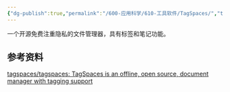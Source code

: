 ```yaml
---
{"dg-publish":true,"permalink":"/600-应用科学/610-工具软件/TagSpaces/","tags":["Windows/文件管理"],"noteIcon":""}
---
```



一个开源免费注重隐私的文件管理器，具有标签和笔记功能。

## 参考资料
[tagspaces/tagspaces: TagSpaces is an offline, open source, document manager with tagging support](https://github.com/tagspaces/tagspaces)